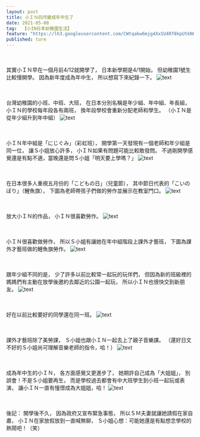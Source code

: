 ```yaml
---
layout: post
title: 小ＩＮ四月變成年中生了
date: 2021-05-08
tag:  【小IN日本幼稚園生活】
feature: "https://lh3.googleusercontent.com/CWtqakw6mjg4XxSU4Rf8kpUtkN6VcV8rODZ8gwdW2ZmE9pxSnIWq0wfYiIHdzrP7zTgnEQM0yNWsgbS3LI6boCzEc5LGlkaluh69_n1lzR5FOpPhyxjai3ya5kxpj-UggKdc5hre8sk=w2400"
published: ture
---
```


<br><br>
其實小ＩＮ早在一個月前4/12就開學了，
日本新學期是4/1開始，
但幼稚園1號生比較慢開學。
因為新年度成為年中生，
所以想寫下來紀錄一下。
![text](https://lh3.googleusercontent.com/QZHihXexpRa3akXYxYVjEdhtSmTIhgJlXvDJK7UhOJCyG7goFY0uwqKkZdZ6OREemr8KKCWGPYX2UEcRnCOxSsq2ZZ1HmS3P1hg_8kGliDNO8SxOBk5p2mCYzS8JFZoqKlYtNRcmfDQ=w2400)


<br><br>
台灣幼稚園的小班、中班、大班，
在日本分別名稱是年少組、年中組、年長組，
小ＩＮ的學校每年段各有兩班，
換年段學校會重新分配老師和學生。
（小ＩＮ是從年少組升到年中組）
![text](https://lh3.googleusercontent.com/CWtqakw6mjg4XxSU4Rf8kpUtkN6VcV8rODZ8gwdW2ZmE9pxSnIWq0wfYiIHdzrP7zTgnEQM0yNWsgbS3LI6boCzEc5LGlkaluh69_n1lzR5FOpPhyxjai3ya5kxpj-UggKdc5hre8sk=w2400)


<br><br>
小ＩＮ年中組是「にじぐみ」（彩虹班），
開學第一天發現有一個老師和年少組是同一位，
讓Ｓ小姐放心許多，
小ＩＮ如果有問題可能比較敢發問。
不過剛開學感覺還是有點不適，當晚還是問Ｓ小姐「明天要上學嗎？」
![text](https://lh3.googleusercontent.com/8BIm-MoaKwtlRdMkCl6fo6lmMVtTIq5PnNd6ue5RgmjET_2eXntkHbTa4qh1c_idAwFNHd3NFwRYtxaDO44iQTRod7ZocDddLDTH88tw76fihtYChBNqbLOH-qBROPo3YC4-8tel3vI=w2400)


<br><br>
在日本很多人重視五月份的「こどもの日」（兒童節），
其中節日代表的「こいのぼり」（鯉魚旗），
下圖為老師帶孩子們做的勞作並展示在教室門口。
![text](https://lh3.googleusercontent.com/LiAd1-BYXvWcG4bbqC9_jSvpLpx_vuDPLWAuc_S_b-WgyqrG22TGDvLWrQmR7mGU_k43AZARR4xbfCmB4qASrbJmOMU1qfMMMDiJA6IcTtExnXjG-QPqZpuGIaJTm8U9uZC2QOX1f-o=w2400)


<br><br>
放大小ＩＮ的作品，
小ＩＮ很喜歡勞作。
![text](https://lh3.googleusercontent.com/Fw77e2jELvLy_LbdNtY6wfZlbRREjvVeed2Q1-sIPVFTr68ZYMTvzP2ry3E6Wyj63hujEd1zcqDV437wMJjJemHEj7Jwot-0QKJgcy-Eu26yUqv9kQmSSwJOLS0FGgTNf_bGNIDX6tE=w2400)


<br><br>
小ＩＮ很喜歡做勞作，
所以Ｓ小姐有讓她在年中組階段上課外才藝班，
下圖為課外才藝班做的鯉魚旗勞作。
![text](https://lh3.googleusercontent.com/DlvVrw7a77GRRbI9wegumK5k7F9LqzSnXYsKvDyY04n410lYNZIz1nRa_Hgw51vVVysfcF3ZjW0RuPD4SbWLc9qA67rCVZB4g93jiYeL0o53khaGaR9jFpBg--mh7A5kBtoZuRdSpZk=w2400)


<br><br>
跟年少組不同的是，
少了許多以前比較常一起玩的玩伴們，
但因為新的班級裡的媽媽們有主動在放學後邀約去鄰近的公園一起玩，
所以小ＩＮ也很快交到新朋友。
![text](https://lh3.googleusercontent.com/oYErytmrLZhFtbh31F6VG3AzsPv3p0sOp_dgSoW9z8hDjxxJz7NAQwLm5uV2rXGx0zKKsZ9LX24N0KldyYcJ6QSdEaRQliRJgqFgfkVmRunxzF81PjgpZ71MCVZp9BJ417nx1vvalj0=w2400)


<br><br>
好在以前比較要好的同學還在同一班。
![text](https://lh3.googleusercontent.com/v2a1Cnsx4_isBTkWffXhby-jYLsqZcr6Of5V1MfsE2TotQzZE8kTcpB9z-B71725txff7goXemwpeJow0cj_5oN2gaTmjgyavGjnDWDeLtBnB2B_XH2R8WrRC6e_Tk2gpAhsLBb8og0=w2400)


<br><br>
課外才藝班除了美勞課，
Ｓ小姐也跟小ＩＮ一起去上了親子音樂課。
（還好日文不好的Ｓ小姐尚可理解音樂老師的指令，哈！）
![text](https://lh3.googleusercontent.com/EhtP9B0sR5kButfUIJ-pgkkkJw-rCPycf0w8ExM6QaW3frz_H_vOOczXM6szE3AAbakcKJ-oL7rlzZFLvSMupfd9Kw8L5WdkZMKqfoTsOE1bVEVyPeAANkoEx6MbEGZt_7shE42MnoQ=w2400)


<br><br>
成為年中生的小ＩＮ，
各方面感覺又更進步了，
她期許自己成為「大姐姐」，
別誤會！不是Ｓ小姐要再生，
而是學校過去都會有中大班學生到小班一起玩或表演，
讓小ＩＮ一直有憧憬成為大姐姐，哈！
![text](https://lh3.googleusercontent.com/pzUE7pFd5BtH15BqSj1Nkyr3cTGdLOme1EqzujezaGuEOu1g1GImy0Vn_5e26wDnpUpqkwyav3LM-9vsmLQ4js6Nj5kixXpIvcR4zXb3rDSWCyxukVGfZ7QCBWGn_oXxuIrt6aL58QI=w2400)


<br><br>
後記：
開學後不久，
因為政府又宣布緊急事態，
所以ＳＭ夫妻就讓她請假在家自肅，
小ＩＮ在家放假放到一直喊無聊，
Ｓ小姐心想：可能她還是有點想念學校的熱鬧吧！（笑）
